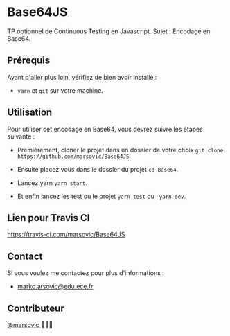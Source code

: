 # Base64JS
TP optionnel de Continuous Testing en Javascript.
Sujet : Encodage en Base64.

## Prérequis  
Avant d'aller plus loin, vérifiez de bien avoir installé :
  
* `yarn` et `git` sur votre machine.  

## Utilisation

Pour utiliser cet encodage en Base64, vous devrez suivre les étapes suivante :  
  
* Premièrement, cloner le projet dans un dossier de votre choix
```git clone https://github.com/marsovic/Base64JS```

* Ensuite placez vous dans le dossier du projet 
```cd Base64```.

* Lancez yarn 
```yarn start```.

*  Et enfin lancez les test ou le projet
```yarn test```
ou
``` yarn dev```.

## Lien pour Travis CI

https://travis-ci.com/marsovic/Base64JS

## Contact  
Si vous voulez me contactez pour plus d'informations :
 * marko.arsovic@edu.ece.fr

## Contributeur  
[ @marsovic ](https://github.com/marsovic) 👨🏼‍💻




